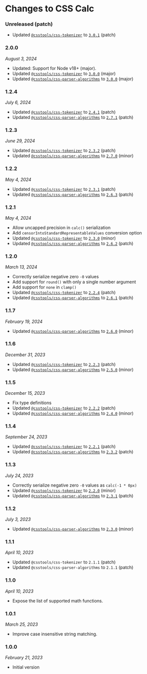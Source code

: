 # Changes to CSS Calc

### Unreleased (patch)

- Updated [`@csstools/css-tokenizer`](https://github.com/csstools/postcss-plugins/tree/main/packages/css-tokenizer) to [`3.0.1`](https://github.com/csstools/postcss-plugins/tree/main/packages/css-tokenizer/CHANGELOG.md#301) (patch)

### 2.0.0

_August 3, 2024_

- Updated: Support for Node v18+ (major).
- Updated [`@csstools/css-tokenizer`](https://github.com/csstools/postcss-plugins/tree/main/packages/css-tokenizer) to [`3.0.0`](https://github.com/csstools/postcss-plugins/tree/main/packages/css-tokenizer/CHANGELOG.md#300) (major)
- Updated [`@csstools/css-parser-algorithms`](https://github.com/csstools/postcss-plugins/tree/main/packages/css-parser-algorithms) to [`3.0.0`](https://github.com/csstools/postcss-plugins/tree/main/packages/css-parser-algorithms/CHANGELOG.md#300) (major)

### 1.2.4

_July 6, 2024_

- Updated [`@csstools/css-tokenizer`](https://github.com/csstools/postcss-plugins/tree/main/packages/css-tokenizer) to [`2.4.1`](https://github.com/csstools/postcss-plugins/tree/main/packages/css-tokenizer/CHANGELOG.md#241) (patch)
- Updated [`@csstools/css-parser-algorithms`](https://github.com/csstools/postcss-plugins/tree/main/packages/css-parser-algorithms) to [`2.7.1`](https://github.com/csstools/postcss-plugins/tree/main/packages/css-parser-algorithms/CHANGELOG.md#271) (patch)

### 1.2.3

_June 29, 2024_

- Updated [`@csstools/css-tokenizer`](https://github.com/csstools/postcss-plugins/tree/main/packages/css-tokenizer) to [`2.3.2`](https://github.com/csstools/postcss-plugins/tree/main/packages/css-tokenizer/CHANGELOG.md#232) (patch)
- Updated [`@csstools/css-parser-algorithms`](https://github.com/csstools/postcss-plugins/tree/main/packages/css-parser-algorithms) to [`2.7.0`](https://github.com/csstools/postcss-plugins/tree/main/packages/css-parser-algorithms/CHANGELOG.md#270) (minor)

### 1.2.2

_May 4, 2024_

- Updated [`@csstools/css-tokenizer`](https://github.com/csstools/postcss-plugins/tree/main/packages/css-tokenizer) to [`2.3.1`](https://github.com/csstools/postcss-plugins/tree/main/packages/css-tokenizer/CHANGELOG.md#231) (patch)
- Updated [`@csstools/css-parser-algorithms`](https://github.com/csstools/postcss-plugins/tree/main/packages/css-parser-algorithms) to [`2.6.3`](https://github.com/csstools/postcss-plugins/tree/main/packages/css-parser-algorithms/CHANGELOG.md#263) (patch)

### 1.2.1

_May 4, 2024_

- Allow uncapped precision in `calc()` serialization
- Add `censorIntoStandardRepresentableValues` conversion option 
- Updated [`@csstools/css-tokenizer`](https://github.com/csstools/postcss-plugins/tree/main/packages/css-tokenizer) to [`2.3.0`](https://github.com/csstools/postcss-plugins/tree/main/packages/css-tokenizer/CHANGELOG.md#230) (minor)
- Updated [`@csstools/css-parser-algorithms`](https://github.com/csstools/postcss-plugins/tree/main/packages/css-parser-algorithms) to [`2.6.2`](https://github.com/csstools/postcss-plugins/tree/main/packages/css-parser-algorithms/CHANGELOG.md#262) (patch)

### 1.2.0

_March 13, 2024_

- Correctly serialize negative zero `-0` values
- Add support for `round()` with only a single number argument
- Add support for `none` in `clamp()`
- Updated [`@csstools/css-tokenizer`](https://github.com/csstools/postcss-plugins/tree/main/packages/css-tokenizer) to [`2.2.4`](https://github.com/csstools/postcss-plugins/tree/main/packages/css-tokenizer/CHANGELOG.md#224) (patch)
- Updated [`@csstools/css-parser-algorithms`](https://github.com/csstools/postcss-plugins/tree/main/packages/css-parser-algorithms) to [`2.6.1`](https://github.com/csstools/postcss-plugins/tree/main/packages/css-parser-algorithms/CHANGELOG.md#261) (patch)

### 1.1.7

_February 19, 2024_

- Updated [`@csstools/css-parser-algorithms`](https://github.com/csstools/postcss-plugins/tree/main/packages/css-parser-algorithms) to [`2.6.0`](https://github.com/csstools/postcss-plugins/tree/main/packages/css-parser-algorithms/CHANGELOG.md#260) (minor)

### 1.1.6

_December 31, 2023_

- Updated [`@csstools/css-tokenizer`](https://github.com/csstools/postcss-plugins/tree/main/packages/css-tokenizer) to [`2.2.3`](https://github.com/csstools/postcss-plugins/tree/main/packages/css-tokenizer/CHANGELOG.md#223) (patch)
- Updated [`@csstools/css-parser-algorithms`](https://github.com/csstools/postcss-plugins/tree/main/packages/css-parser-algorithms) to [`2.5.0`](https://github.com/csstools/postcss-plugins/tree/main/packages/css-parser-algorithms/CHANGELOG.md#250) (minor)

### 1.1.5

_December 15, 2023_

- Fix type definitions
- Updated [`@csstools/css-tokenizer`](https://github.com/csstools/postcss-plugins/tree/main/packages/css-tokenizer) to [`2.2.2`](https://github.com/csstools/postcss-plugins/tree/main/packages/css-tokenizer/CHANGELOG.md#222) (patch)
- Updated [`@csstools/css-parser-algorithms`](https://github.com/csstools/postcss-plugins/tree/main/packages/css-parser-algorithms) to [`2.4.0`](https://github.com/csstools/postcss-plugins/tree/main/packages/css-parser-algorithms/CHANGELOG.md#240) (minor)

### 1.1.4

_September 24, 2023_

- Updated [`@csstools/css-tokenizer`](https://github.com/csstools/postcss-plugins/tree/main/packages/css-tokenizer) to [`2.2.1`](https://github.com/csstools/postcss-plugins/tree/main/packages/css-tokenizer/CHANGELOG.md#221) (patch)
- Updated [`@csstools/css-parser-algorithms`](https://github.com/csstools/postcss-plugins/tree/main/packages/css-parser-algorithms) to [`2.3.2`](https://github.com/csstools/postcss-plugins/tree/main/packages/css-parser-algorithms/CHANGELOG.md#232) (patch)

### 1.1.3

_July 24, 2023_

- Correctly serialize negative zero `-0` values as `calc(-1 * 0px)`
- Updated [`@csstools/css-tokenizer`](https://github.com/csstools/postcss-plugins/tree/main/packages/css-tokenizer) to [`2.2.0`](https://github.com/csstools/postcss-plugins/tree/main/packages/css-tokenizer/CHANGELOG.md#220) (minor)
- Updated [`@csstools/css-parser-algorithms`](https://github.com/csstools/postcss-plugins/tree/main/packages/css-parser-algorithms) to [`2.3.1`](https://github.com/csstools/postcss-plugins/tree/main/packages/css-parser-algorithms/CHANGELOG.md#231) (patch)

### 1.1.2

_July 3, 2023_

- Updated [`@csstools/css-parser-algorithms`](https://github.com/csstools/postcss-plugins/tree/main/packages/css-parser-algorithms) to [`2.3.0`](https://github.com/csstools/postcss-plugins/tree/main/packages/css-parser-algorithms/CHANGELOG.md#230) (minor)

### 1.1.1

_April 10, 2023_

- Updated `@csstools/css-tokenizer` to `2.1.1` (patch)
- Updated `@csstools/css-parser-algorithms` to `2.1.1` (patch)

### 1.1.0

_April 10, 2023_

- Expose the list of supported math functions.

### 1.0.1

_March 25, 2023_

- Improve case insensitive string matching.

### 1.0.0

_February 21, 2023_

- Initial version
